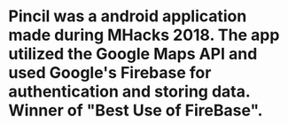 # Pincil was a android application made during MHacks 2018. The app utilized the Google Maps API and used Google's Firebase for authentication and storing data. Winner of "Best Use of FireBase".
